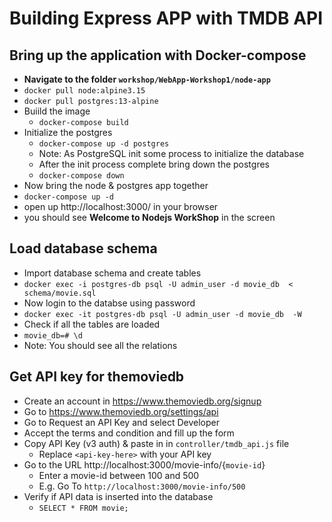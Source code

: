 # Building Express APP with TMDB API
  
## Bring up the application with Docker-compose
 - **Navigate to the folder `workshop/WebApp-Workshop1/node-app`**
 - `docker pull node:alpine3.15`
 - `docker pull postgres:13-alpine`
 - Buiild the image
   - `docker-compose build`
 - Initialize the postgres
   - `docker-compose up -d postgres`
   - Note: As PostgreSQL init some process to initialize the database
   - After the init process complete bring down the postgres
   - `docker-compose down`
 - Now bring the node & postgres app together
 - `docker-compose up -d`
 - open up http://localhost:3000/ in your browser
 - you should see **Welcome to Nodejs WorkShop** in the screen

## Load database schema
 - Import database schema and create tables
 - `docker exec -i postgres-db psql -U admin_user -d movie_db  < schema/movie.sql`
 - Now login to the databse using password
 - `docker exec -it postgres-db psql -U admin_user -d movie_db  -W`
 - Check if all the tables are loaded
 - `movie_db=# \d`
 - Note: You should see all the relations


## Get API key for themoviedb
 - Create an account in https://www.themoviedb.org/signup
 - Go to https://www.themoviedb.org/settings/api 
 - Go to Request an API Key and select Developer
 - Accept the terms and condition and fill up the form
 - Copy API Key (v3 auth) & paste in in `controller/tmdb_api.js` file
   - Replace `<api-key-here>` with your API key
 - Go to the URL http://localhost:3000/movie-info/{`movie-id`}
   - Enter a movie-id between 100 and 500
   - E.g. Go To `http://localhost:3000/movie-info/500`
 - Verify if API data is inserted into the database
   - `SELECT * FROM movie;`




   
